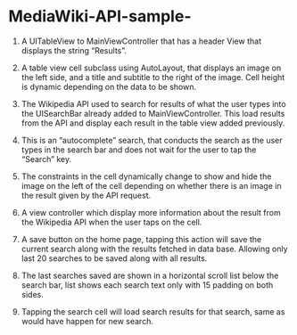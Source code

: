 # MediaWiki-API-sample-


1.	A UITableView to MainViewController that has a header View that displays the string “Results”.

2.  A table view cell subclass using AutoLayout, that displays an image on the left side, and a title and subtitle to the right of the image. 
     Cell height is dynamic depending on the data to be shown.

3.	The Wikipedia API used to search for results of what the user types into the UISearchBar already added to MainViewController. This load results from the API and display each result in the table view added previously. 

4.	This is an “autocomplete” search, that conducts the search as the user types in the search bar and does not wait for the user to tap the “Search” key.

5.	The constraints in the cell dynamically change to show and hide the image on the left of the cell depending on whether there is an image in the result given by the API request. 

6.	A view controller which display more information about the result from the Wikipedia API when the user taps on the cell.

7.  A save button on the home page, tapping this action will save the current search along with the results fetched in data base. Allowing only last 20 searches to be saved along with all results.

8.  The last searches saved are shown in a horizontal scroll list below the search bar, list shows each search text only with 15 padding on both sides.

9.  Tapping the search cell will load search results for that search, same as would have happen for new search.

